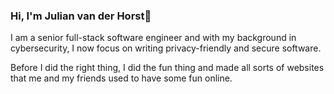 ### Hi, I'm Julian van der Horst👋
I am a senior full-stack software engineer and with my background in cybersecurity, I now focus on writing privacy-friendly and secure software.

Before I did the right thing, I did the fun thing and made all sorts of websites that me and my friends used to have some fun online.

<!--
**Gulianrdgd/Gulianrdgd** is a ✨ _special_ ✨ repository because its `README.md` (this file) appears on your GitHub profile.

Here are some ideas to get you started:

- 🔭 I’m currently working on ...
- 🌱 I’m currently learning ...
- 👯 I’m looking to collaborate on ...
- 🤔 I’m looking for help with ...
- 💬 Ask me about ...
- 📫 How to reach me: ...
- 😄 Pronouns: ...
- ⚡ Fun fact: ...
-->
